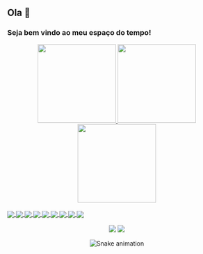 ## Ola 👋

### Seja bem vindo ao meu espaço do tempo!
 
<div align="center">
  <a href="https://github.com/nei0304">
  <img height="180em" src="https://github-readme-stats.vercel.app/api?username=nei0304&theme=blue-green&show_icons=true"/>
  <img height="180em" src="https://github-readme-stats.vercel.app/api/top-langs/?username=nei0304&theme=blue-green"/>
  <img height="180em" src="https://starchart.cc/nei0304/starcharts.svg"/>
</div>
 
 <div style="display: inline_block"><br>
  <img align="center" src="https://img.shields.io/badge/C%23-239120?style=for-the-badge&logo=c-sharp&logoColor=white">
  <img align="center" src="https://img.shields.io/badge/Java-ED8B00?style=for-the-badge&logo=java&logoColor=white">
  <img align="center" src="https://img.shields.io/badge/HTML5-E34F26?style=for-the-badge&logo=html5&logoColor=white">
  <img align="center" src="https://img.shields.io/badge/CSS3-1572B6?style=for-the-badge&logo=css3&logoColor=white">
  <img align="center" src="https://img.shields.io/badge/JavaScript-323330?style=for-the-badge&logo=javascript&logoColor=F7DF1E">
  <img align="center" src="https://img.shields.io/badge/React-20232A?style=for-the-badge&logo=react&logoColor=61DAFB">
  <img align="center" src="https://img.shields.io/badge/Microsoft%20SQL%20Server-CC2927?style=for-the-badge&logo=microsoft%20sql%20server&logoColor=white">
  <img align="center" src="https://img.shields.io/badge/MySQL-005C84?style=for-the-badge&logo=mysql&logoColor=white">
  <img align="center" src="https://img.shields.io/badge/Oracle-F80000?style=for-the-badge&logo=Oracle&logoColor=whit">
  
</div>
 
<div align="center"> <br>
  <a href = "mailto:nei0304@gmail.com"><img src="https://img.shields.io/badge/-Gmail-%23333?style=for-the-badge&logo=gmail&logoColor=white" target="_blank"></a>
  <a href="https://www.linkedin.com/in/francinei-costa-58212b90" target="_blank"><img src="https://img.shields.io/badge/-LinkedIn-%230077B5?style=for-the-badge&logo=linkedin&logoColor=white" target="_blank"></a> 
 
   ![Snake animation](https://github.com/nei0304/nei0304/blob/output/github-contribution-grid-snake.svg)
 
</div>



